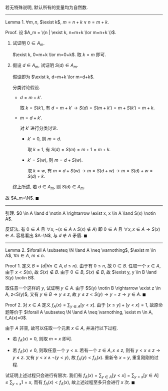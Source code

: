 若无特殊说明, 默认所有的变量均为自然数.

---

Lemma 1. $\forall m, n$, $\exist k$, $m=n+k \lor n=m+k$.

Proof. 设 $A_m = \{n | \exist k, n=m+k \lor m=n+k \}$.

1. 试证明 $0 \in A_m$.

   $\exist k, 0=m+k \lor m=0+k$. 取 $k=m$ 即可.

2. 假设 $d \in A_m$, 试证明 $S(d) \in A_m$.

   假设即为 $\exist k, d=m+k \lor m=d+k$.

   分类讨论假设.

   - $d=m+k'$.

     取 $k=S(k')$, 有 $d=m+k' \rightarrow S(d)=S(m+k')=m+S(k')=m+k$.
   
   - $m=d+k'$.

     对 $k'$ 进行分类讨论.

     - $k'=0$, 则 $m=d$.

       取 $k=1$, 有 $S(d)=S(m)=m+1=m+k$.

     - $k'=S(w)$, 则 $m=d+S(w)$.

       取 $k=w$, 有 $m=d+S(w) \rightarrow m=S(d+w) \rightarrow m=S(d)+w=S(d)+k$.

   综上所述, 若 $d \in A_m$, 则 $S(d) \in A_m$.

故 $A_m=\N$. $\blacksquare$

---

引理. $0 \in A \land d \notin A \rightarrow \exist x, x \in A \land S(x) \notin A$.

反证法. 有 $0 \in A$ 且 $\forall x, \lnot (x \in A \land S(x) \notin A)$ 即 $0 \in A$ 且 $\forall x, x \in A \rightarrow S(x) \in A$. 容易看出 $A=\N$, 与 $d \notin A$ 矛盾. $\blacksquare$

---

Lemma 2. $\forall A \subseteq \N \land A \neq \varnothing$, $\exist m \in A$, $\forall n \in A$, $m \le n$.

Proof 1. 定义 $B = \{d | \forall n \in A, d \le n \}$. 由于有 $0 \le n$, 故 $0 \in B$. 任取一个 $x \in A$, 由于 $x < S(x)$, 故 $S(x) \notin B$. 由于 $0 \in B$, $S(x) \notin B$, 故 $\exist y, y \in B \land S(y) \notin B$.

取任意一个这样的 $y$, 试证明 $y \in A$. 由于 $S(y) \notin B \rightarrow \exist z \in A, z<S(y)$, 又有 $y \in B \rightarrow y \le z$, 故 $y \le z < S(y) \rightarrow y=z \rightarrow y \in A$. $\blacksquare$

Proof 2. 对 $x \in A$ 定义 $f_A(x)=\sum_{y \in A} [y < x]$. 由于 $[x \le y] + [y < x] = 1$, 故原命题等价于 $\forall A \subseteq \N \land A \neq \varnothing, \exist m \in A, f_A(x)=0$.

由于 $A$ 非空, 故可以任取一个元素 $x \in A$, 并进行以下过程.

- 若 $f_A(x)=0$, 则取 $m=x$ 即可.

- 若 $f_A(x) \neq 0$, 则取任意一个 $y<x$. 若有一个 $z \in A, x \le z$, 则有 $y < x \le z \rightarrow y \le z$. 又有 $y<x \land \lnot (y<y)$, 故 $f_A(y) < f_A(x)$. 重新令 $x=y$, 重复刚刚的过程.

试证明上述过程只会进行有限次. 我们有 $f_A(x)=\sum_{y \in A} [y<x]=\sum_{y<x} [y \in A] \le \sum_{y<x} 1=x$, 而有 $f_A(x) < f_A(x)$, 故上述过程至多只会进行 $x$ 次. $\blacksquare$
